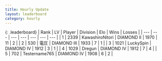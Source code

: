```yaml
---
title: Hourly Update
layout: leaderboard
category: hourly
---
```


{: .leaderboard}
| Rank | LV | Player | Division | Elo | Wins | Losses |
| --- | --- | --- | --- | --- | --- | --- |
| <span data-change="0">1</span> | 2339 | <span title="ID: 164871">KawashiroNitori</span> | DIAMOND II | <span data-change="0">1970</span> | <span data-change="0">11</span> | <span data-change="0">2</span> |
| <span data-change="0">2</span> | 530 | <span title="ID: 407707">電圧</span> | DIAMOND III | <span data-change="0">1933</span> | <span data-change="0">7</span> | <span data-change="0">1</span> |
| <span data-change="0">3</span> | 1021 | <span title="ID: 498412">LuckySpin</span> | DIAMOND IV | <span data-change="0">1912</span> | <span data-change="0">3</span> | <span data-change="0">1</span> |
| <span data-change="4">4</span> | 1029 | <span title="ID: 337810">Dregun</span> | DIAMOND IV | <span data-change="27">1912</span> | <span data-change="4">7</span> | <span data-change="1">4</span> |
| <span data-change="-1">5</span> | 702 | <span title="ID: 188640">Testername765</span> | DIAMOND IV | <span data-change="0">1908</span> | <span data-change="0">6</span> | <span data-change="0">2</span> |